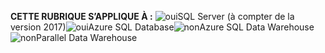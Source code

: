 <Token>**CETTE RUBRIQUE S’APPLIQUE À :** ![oui](media/yes.png)SQL Server (à compter de la version 2017)![oui](media/yes.png)Azure SQL Database![non](media/no.png)Azure SQL Data Warehouse![non](media/no.png)Parallel Data Warehouse </Token>

